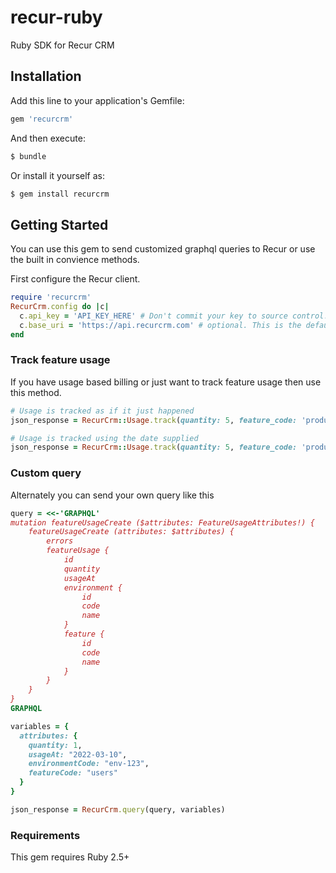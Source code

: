 # recur-ruby

Ruby SDK for Recur CRM

## Installation

Add this line to your application's Gemfile:

```ruby
gem 'recurcrm'
```

And then execute:

```sh
$ bundle
```

Or install it yourself as:

```sh
$ gem install recurcrm
```

## Getting Started

You can use this gem to send customized graphql queries to Recur or use the built in convience methods.

First configure the Recur client.

```ruby
require 'recurcrm'
RecurCrm.config do |c|
  c.api_key = 'API_KEY_HERE' # Don't commit your key to source control!
  c.base_uri = 'https://api.recurcrm.com' # optional. This is the default
end
```

### Track feature usage

If you have usage based billing or just want to track feature usage then use this method.

```ruby
# Usage is tracked as if it just happened
json_response = RecurCrm::Usage.track(quantity: 5, feature_code: 'products', environment_code: '2')

# Usage is tracked using the date supplied
json_response = RecurCrm::Usage.track(quantity: 5, feature_code: 'products', environment_code: '2', usage_at: '2022-03-10')
```

### Custom query

Alternately you can send your own query like this

```ruby
query = <<-'GRAPHQL'
mutation featureUsageCreate ($attributes: FeatureUsageAttributes!) {
    featureUsageCreate (attributes: $attributes) {
        errors
        featureUsage {
            id
            quantity
            usageAt
            environment {
                id
                code
                name
            }
            feature {
                id
                code
                name
            }
        }
    }
}
GRAPHQL

variables = {
  attributes: {
    quantity: 1,
    usageAt: "2022-03-10",
    environmentCode: "env-123",
    featureCode: "users"
  }
}

json_response = RecurCrm.query(query, variables)
```

### Requirements

This gem requires Ruby 2.5+
